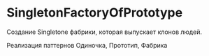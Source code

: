 # SingletonFactoryOfPrototype
Создание Singletone фабрики, которая выпускает клонов людей.

Реализация паттернов Одиночка, Прототип, Фабрика
